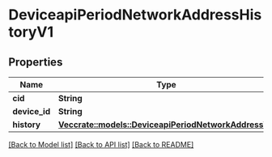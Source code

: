 # DeviceapiPeriodNetworkAddressHistoryV1

## Properties

Name | Type | Description | Notes
------------ | ------------- | ------------- | -------------
**cid** | **String** |  |
**device_id** | **String** |  |
**history** | [**Vec<crate::models::DeviceapiPeriodNetworkAddressV1>**](deviceapi.NetworkAddressV1.md) |  |

[[Back to Model list]](./README.md#documentation-for-models) [[Back to API list]](./README.md#documentation-for-api-endpoints) [[Back to README]](../README.md)
